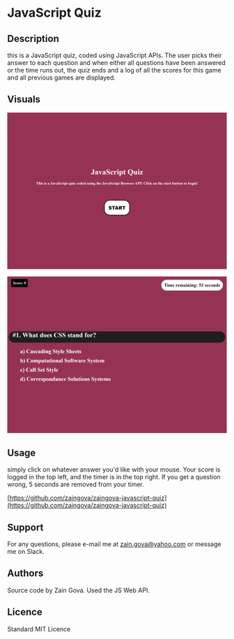 # JavaScript Quiz

## Description

this is a JavaScript quiz, coded using JavaScript APIs. The user picks their answer to each question and when either all questions have been answered or the time runs out, the quiz ends and a log of all the scores for this game and all previous games are displayed.

## Visuals

![intro screen](./assets/images/intro-demo.png)

![quiz section](./assets/images/quiz-demo.png)

## Usage

simply click on whatever answer you'd like with your mouse. Your score is logged in the top left, and the timer is in the top right. If you get a question wrong, 5 seconds are removed from your timer.

[https://github.com/zaingova/zaingova-javascript-quiz](https://github.com/zaingova/zaingova-javascript-quiz)

## Support

For any questions, please e-mail me at zain.gova@yahoo.com or message me on Slack.

## Authors

Source code by Zain Gova. Used the JS Web API.

## Licence

Standard MIT Licence


